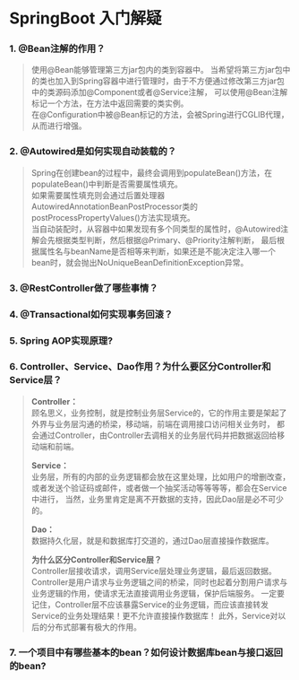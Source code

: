# SpringBoot 入门解疑

### 1. @Bean注解的作用？
> 使用@Bean能够管理第三方jar包内的类到容器中。
当希望将第三方jar包中的类也加入到Spring容器中进行管理时，由于不方便通过修改第三方jar包中的类源码添加@Component或者@Service注解，
可以使用@Bean注解标记一个方法，在方法中返回需要的类实例。<br>
在@Configuration中被@Bean标记的方法，会被Spring进行CGLIB代理，从而进行增强。
### 2. @Autowired是如何实现自动装载的？
> Spring在创建bean的过程中，最终会调用到populateBean()方法，在populateBean()中判断是否需要属性填充。<br>
如果需要属性填充则会通过后置处理器AutowiredAnnotationBeanPostProcessor类的postProcessPropertyValues()方法实现填充。<br>
当自动装配时，从容器中如果发现有多个同类型的属性时，@Autowired注解会先根据类型判断，然后根据@Primary、@Priority注解判断，
最后根据属性名与beanName是否相等来判断，如果还是不能决定注入哪一个bean时，就会抛出NoUniqueBeanDefinitionException异常。
### 3. @RestController做了哪些事情？
### 4. @Transactional如何实现事务回滚？
### 5. Spring AOP实现原理?
### 6. Controller、Service、Dao作用？为什么要区分Controller和Service层？
> **Controller：**<br>
顾名思义，业务控制，就是控制业务层Service的，它的作用主要是架起了外界与业务层沟通的桥梁，移动端，前端在调用接口访问相关业务时，
都会通过Controller，由Controller去调相关的业务层代码并把数据返回给移动端和前端。
> 
> **Service：**<br>
业务层，所有的内部的业务逻辑都会放在这里处理，比如用户的增删改查，或者发送个验证码或邮件，或者做一个抽奖活动等等等等，都会在Service中进行，
当然，业务里肯定是离不开数据的支持，因此Dao层是必不可少的。
> 
> **Dao：**<br>
数据持久化层，就是和数据库打交道的，通过Dao层直接操作数据库。
>
> **为什么区分Controller和Service层？**<br>
> Controller层接收请求，调用Service层处理业务逻辑，最后返回数据。
Controller是用户请求与业务逻辑之间的桥梁，同时也起着分割用户请求与业务逻辑的作用，使请求无法直接调用业务逻辑，保护后端服务。
一定要记住，Controller层不应该暴露Service的业务逻辑，而应该直接转发Service的业务处理结果！更不允许直接操作数据库！
此外，Service对以后的分布式部署有极大的作用。

### 7. 一个项目中有哪些基本的bean？如何设计数据库bean与接口返回的bean?